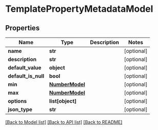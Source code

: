 # TemplatePropertyMetadataModel

## Properties
Name | Type | Description | Notes
------------ | ------------- | ------------- | -------------
**name** | **str** |  | [optional] 
**description** | **str** |  | [optional] 
**default_value** | **object** |  | [optional] 
**default_is_null** | **bool** |  | [optional] 
**min** | [**NumberModel**](NumberModel.md) |  | [optional] 
**max** | [**NumberModel**](NumberModel.md) |  | [optional] 
**options** | **list[object]** |  | [optional] 
**json_type** | **str** |  | [optional] 

[[Back to Model list]](../README.md#documentation-for-models) [[Back to API list]](../README.md#documentation-for-api-endpoints) [[Back to README]](../README.md)


